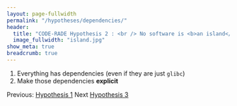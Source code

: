 ```yaml
---
layout: page-fullwidth
permalink: "/hypotheses/dependencies/"
header:
  title: "CODE-RADE Hypothesis 2 : <br /> No software is <b>an island</b>"
  image_fullwidth: "island.jpg"
show_meta: true
breadcrumb: true
---
```


<ol>
  <li>
    Everything has dependencies (even if they are just <code>glibc</code>)
  </li>
  <li>
    Make those dependencies <b>explicit</b>
  </li>
</ol>


Previous: <a href="{{ site.url }}.{{ site.baseurl }}/hypotheses/applications/">Hypothesis 1</a> Next <a href="{{ site.url }}.{{ site.baseurl }}/hypotheses/environment/">Hypothesis 3</a>
